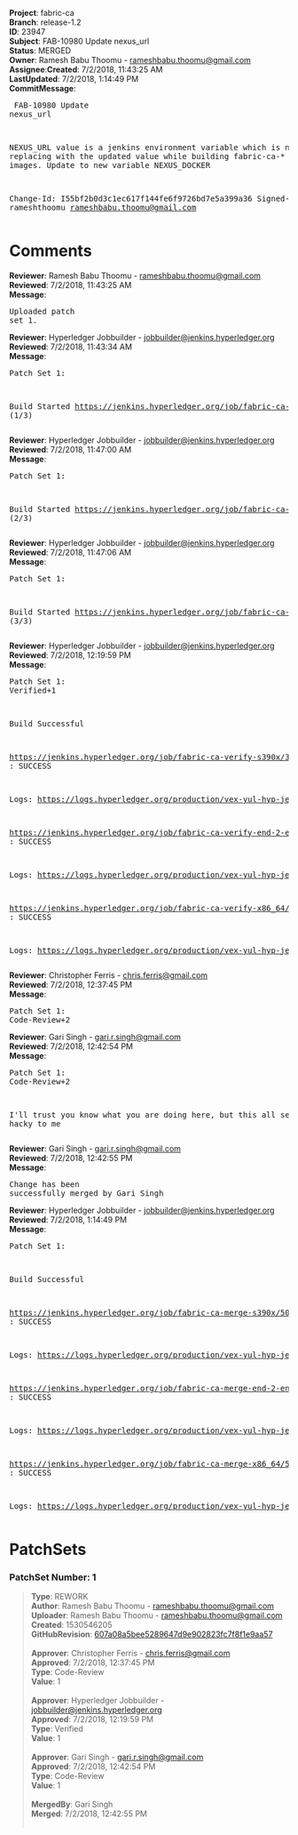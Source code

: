 <strong>Project</strong>: fabric-ca</br><strong>Branch</strong>: release-1.2<br><strong>ID</strong>: 23947<br><strong>Subject</strong>:  FAB-10980 Update nexus_url<br><strong>Status</strong>: MERGED<br><strong>Owner</strong>: Ramesh Babu Thoomu - rameshbabu.thoomu@gmail.com<br><strong>Assignee</strong>:<strong>Created</strong>: 7/2/2018, 11:43:25 AM<br><strong>LastUpdated</strong>: 7/2/2018, 1:14:49 PM<br><strong>CommitMessage</strong>:<br><pre> FAB-10980 Update nexus_url

 NEXUS_URL value is a jenkins environment variable which is
 not replacing with the updated value while building fabric-ca-*
 docker images. Update to new variable NEXUS_DOCKER

Change-Id: I55bf2b0d3c1ec617f144fe6f9726bd7e5a399a36
Signed-off-by: rameshthoomu <rameshbabu.thoomu@gmail.com>
</pre><h1>Comments</h1><strong>Reviewer</strong>: Ramesh Babu Thoomu - rameshbabu.thoomu@gmail.com<br><strong>Reviewed</strong>: 7/2/2018, 11:43:25 AM<br><strong>Message</strong>: <pre>Uploaded patch set 1.</pre><strong>Reviewer</strong>: Hyperledger Jobbuilder - jobbuilder@jenkins.hyperledger.org<br><strong>Reviewed</strong>: 7/2/2018, 11:43:34 AM<br><strong>Message</strong>: <pre>Patch Set 1:

Build Started https://jenkins.hyperledger.org/job/fabric-ca-verify-s390x/3337/ (1/3)</pre><strong>Reviewer</strong>: Hyperledger Jobbuilder - jobbuilder@jenkins.hyperledger.org<br><strong>Reviewed</strong>: 7/2/2018, 11:47:00 AM<br><strong>Message</strong>: <pre>Patch Set 1:

Build Started https://jenkins.hyperledger.org/job/fabric-ca-verify-end-2-end-x86_64/620/ (2/3)</pre><strong>Reviewer</strong>: Hyperledger Jobbuilder - jobbuilder@jenkins.hyperledger.org<br><strong>Reviewed</strong>: 7/2/2018, 11:47:06 AM<br><strong>Message</strong>: <pre>Patch Set 1:

Build Started https://jenkins.hyperledger.org/job/fabric-ca-verify-x86_64/3246/ (3/3)</pre><strong>Reviewer</strong>: Hyperledger Jobbuilder - jobbuilder@jenkins.hyperledger.org<br><strong>Reviewed</strong>: 7/2/2018, 12:19:59 PM<br><strong>Message</strong>: <pre>Patch Set 1: Verified+1

Build Successful 

https://jenkins.hyperledger.org/job/fabric-ca-verify-s390x/3337/ : SUCCESS

Logs: https://logs.hyperledger.org/production/vex-yul-hyp-jenkins-3/fabric-ca-verify-s390x/3337

https://jenkins.hyperledger.org/job/fabric-ca-verify-end-2-end-x86_64/620/ : SUCCESS

Logs: https://logs.hyperledger.org/production/vex-yul-hyp-jenkins-3/fabric-ca-verify-end-2-end-x86_64/620

https://jenkins.hyperledger.org/job/fabric-ca-verify-x86_64/3246/ : SUCCESS

Logs: https://logs.hyperledger.org/production/vex-yul-hyp-jenkins-3/fabric-ca-verify-x86_64/3246</pre><strong>Reviewer</strong>: Christopher Ferris - chris.ferris@gmail.com<br><strong>Reviewed</strong>: 7/2/2018, 12:37:45 PM<br><strong>Message</strong>: <pre>Patch Set 1: Code-Review+2</pre><strong>Reviewer</strong>: Gari Singh - gari.r.singh@gmail.com<br><strong>Reviewed</strong>: 7/2/2018, 12:42:54 PM<br><strong>Message</strong>: <pre>Patch Set 1: Code-Review+2

I'll trust you know what you are doing here, but this all seems a bit hacky to me</pre><strong>Reviewer</strong>: Gari Singh - gari.r.singh@gmail.com<br><strong>Reviewed</strong>: 7/2/2018, 12:42:55 PM<br><strong>Message</strong>: <pre>Change has been successfully merged by Gari Singh</pre><strong>Reviewer</strong>: Hyperledger Jobbuilder - jobbuilder@jenkins.hyperledger.org<br><strong>Reviewed</strong>: 7/2/2018, 1:14:49 PM<br><strong>Message</strong>: <pre>Patch Set 1:

Build Successful 

https://jenkins.hyperledger.org/job/fabric-ca-merge-s390x/506/ : SUCCESS

Logs: https://logs.hyperledger.org/production/vex-yul-hyp-jenkins-3/fabric-ca-merge-s390x/506

https://jenkins.hyperledger.org/job/fabric-ca-merge-end-2-end-x86_64/94/ : SUCCESS

Logs: https://logs.hyperledger.org/production/vex-yul-hyp-jenkins-3/fabric-ca-merge-end-2-end-x86_64/94

https://jenkins.hyperledger.org/job/fabric-ca-merge-x86_64/508/ : SUCCESS

Logs: https://logs.hyperledger.org/production/vex-yul-hyp-jenkins-3/fabric-ca-merge-x86_64/508</pre><h1>PatchSets</h1><h3>PatchSet Number: 1</h3><blockquote><strong>Type</strong>: REWORK<br><strong>Author</strong>: Ramesh Babu Thoomu - rameshbabu.thoomu@gmail.com<br><strong>Uploader</strong>: Ramesh Babu Thoomu - rameshbabu.thoomu@gmail.com<br><strong>Created</strong>: 1530546205<br><strong>GitHubRevision</strong>: [607a08a5bee5289647d9e902823fc7f8f1e9aa57](https://github.com/hyperledger/fabric-ca/commit/607a08a5bee5289647d9e902823fc7f8f1e9aa57)<br><br><strong>Approver</strong>: Christopher Ferris - chris.ferris@gmail.com<br><strong>Approved</strong>: 7/2/2018, 12:37:45 PM<br><strong>Type</strong>: Code-Review<br><strong>Value</strong>: 1<br><br><strong>Approver</strong>: Hyperledger Jobbuilder - jobbuilder@jenkins.hyperledger.org<br><strong>Approved</strong>: 7/2/2018, 12:19:59 PM<br><strong>Type</strong>: Verified<br><strong>Value</strong>: 1<br><br><strong>Approver</strong>: Gari Singh - gari.r.singh@gmail.com<br><strong>Approved</strong>: 7/2/2018, 12:42:54 PM<br><strong>Type</strong>: Code-Review<br><strong>Value</strong>: 1<br><br><strong>MergedBy</strong>: Gari Singh<br><strong>Merged</strong>: 7/2/2018, 12:42:55 PM<br><br></blockquote>